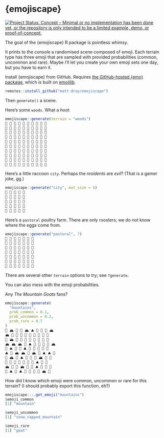 
<!-- README.md is generated from README.Rmd. Please edit that file -->

# {emojiscape}

<!-- badges: start -->

[![Project Status: Concept – Minimal or no implementation has been done
yet, or the repository is only intended to be a limited example, demo,
or
proof-of-concept.](https://www.repostatus.org/badges/latest/concept.svg)](https://www.repostatus.org/#concept)
<!-- badges: end -->

The goal of the {emojiscape} R package is pointless whimsy.

It prints to the console a randomised scene composed of emoji. Each
terrain type has three emoji that are sampled with provided
probabilities (common, uncommon and rare). Maybe I’ll let you create
your own emoji sets one day, but you have to earn it.

Install {emojiscape} from GitHub. Requires [the GitHub-hosted {emo}
package](https://github.com/hadley/emo), which is built on
[emojilib](https://github.com/muan/emojilib/).

``` r
remotes::install_github("matt-dray/emojiscape")
```

Then `generate()` a scene.

Here’s some `woods`. What a *hoot*.

``` r
emojiscape::generate(terrain = "woods")
🌳 🌳 🍂 🌳 🍂 🌳 🍂 🌳 🌳 🌳 
🌳 🌳 🌳 🌳 🌳 🍂 🌳 🍂 🌳 🌳 
🌳 🌳 🌳 🌳 🍂 🌳 🌳 🌳 🌳 🌳 
🍂 🌳 🌳 🌳 🌳 🌳 🌳 🌳 🌳 🍂 
🌳 🍂 🌳 🍂 🌳 🌳 🌳 🌳 🍂 🍂 
🍂 🌳 🌳 🌳 🍂 🌳 🌳 🍂 🌳 🍂 
🍂 🌳 🌳 🍂 🌳 🌳 🌳 🍂 🌳 🌳 
🌳 🦉 🌳 🌳 🌳 🌳 🍂 🌳 🌳 🌳 
🌳 🌳 🍂 🌳 🌳 🌳 🌳 🍂 🌳 🍂 
🌳 🍂 🌳 🌳 🌳 🌳 🍂 🦉 🌳 🌳 
```

Here’s a little raccoon `city`. Perhaps the *residents* are *evil*?
(That is a gamer joke, gg.)

``` r
emojiscape::generate("city", mat_size = 5)
🏢 🏢 🦝 🏢 🦝 
🏢 🏢 🏢 🏢 🏢 
🏢 🏢 🏢 🏢 🏢 
🦝 🏬 🏢 🏢 🏢 
🏢 🏢 🏢 🏢 🏬 
```

Here’s a `pastoral` poultry farm. There are only roosters; we do not
know where the eggs come from.

``` r
emojiscape::generate("pastoral", 7)
🐓 🐓 🐓 🐓 🐓 🐓 🐓 
🐓 🐓 🐓 🐓 🐓 🥚 🐓 
🐓 🥚 🐓 🐓 🐓 🐓 🐓 
🐓 🐓 🐓 🥚 🐓 🥚 🐓 
🐓 🐓 🐓 🐓 🐓 🥚 🥚 
🐓 🐓 🐓 🐓 🐓 🐓 🥚 
🐓 🐣 🐓 🐓 🐓 🐓 🐓 
```

There are several other `terrain` options to try; see `?generate`.

You can also mess with the emoji probabilities.

Any *The Mountain Goats* fans?

``` r
emojiscape::generate(
  "mountains",
  prob_common = 0.1,
  prob_uncommon = 0.2,
  prob_rare = 0.7
)
🐐 🏔️ 🐐 🐐 🏔️ ⛰ 🐐 🐐 🐐 🏔️ 
🏔️ 🐐 🐐 🐐 🐐 🐐 🐐 🐐 🐐 🐐 
🐐 🏔️ 🐐 🐐 🐐 🐐 🐐 🐐 🐐 🐐 
🏔️ 🏔️ 🏔️ 🐐 ⛰ 🐐 🐐 🐐 🐐 🏔️ 
🐐 ⛰ 🐐 🐐 ⛰ 🐐 🐐 🐐 🐐 🐐 
⛰ 🐐 🏔️ 🏔️ 🐐 🏔️ 🐐 ⛰ ⛰ 🐐 
🐐 🏔️ 🐐 ⛰ 🐐 🐐 🐐 🏔️ 🐐 🐐 
🐐 🐐 🐐 🐐 🐐 🐐 🐐 ⛰ 🐐 🐐 
🏔️ 🐐 🐐 🏔️ 🐐 🐐 ⛰ 🐐 🐐 🐐 
🐐 ⛰ 🐐 ⛰ 🐐 🐐 🐐 🐐 🏔️ 🐐 
```

How did I know which emoji were common, uncommon or rare for this
terrain? (I should probably export this function, eh?)

``` r
emojiscape:::.get_emoji("mountains")
$emoji_common
[1] "mountain"

$emoji_uncommon
[1] "snow_capped_mountain"

$emoji_rare
[1] "goat"
```
